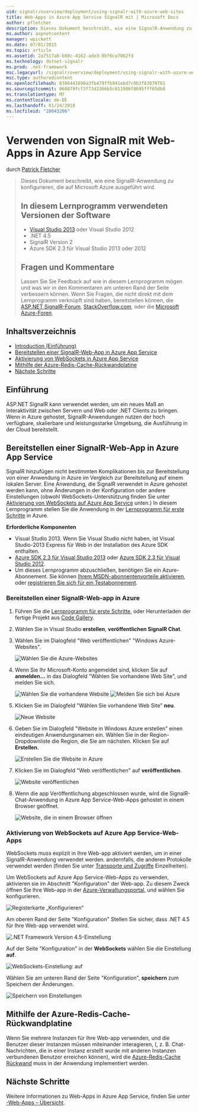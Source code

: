 ```yaml
---
uid: signalr/overview/deployment/using-signalr-with-azure-web-sites
title: Web-Apps in Azure App Service SignalR mit | Microsoft Docs
author: pfletcher
description: Dieses Dokument beschreibt, wie eine SignalR-Anwendung zu konfigurieren, die auf Microsoft Azure ausgeführt wird. Versionen der Software, die im Lernprogramm verwendet werden, Visual Studio 2013 oder Vis....
ms.author: aspnetcontent
manager: wpickett
ms.date: 07/01/2015
ms.topic: article
ms.assetid: 2a7517a0-b88c-4162-ade3-9bf6ca7062fd
ms.technology: dotnet-signalr
ms.prod: .net-framework
msc.legacyurl: /signalr/overview/deployment/using-signalr-with-azure-web-sites
msc.type: authoredcontent
ms.openlocfilehash: 8386441690a3fb479ffb941ebd7c0b2f83870781
ms.sourcegitcommit: 060879fcf3f73d2366b5c811986f8695fff65db8
ms.translationtype: MT
ms.contentlocale: de-DE
ms.lasthandoff: 01/24/2018
ms.locfileid: "28043206"
---
```

<a name="using-signalr-with-web-apps-in-azure-app-service"></a>Verwenden von SignalR mit Web-Apps in Azure App Service
====================
durch [Patrick Fletcher](https://github.com/pfletcher)

> Dieses Dokument beschreibt, wie eine SignalR-Anwendung zu konfigurieren, die auf Microsoft Azure ausgeführt wird.
> 
> ## <a name="software-versions-used-in-the-tutorial"></a>In diesem Lernprogramm verwendeten Versionen der Software
> 
> 
> - [Visual Studio 2013](https://www.microsoft.com/visualstudio/eng/2013-downloads) oder Visual Studio 2012
> - .NET 4.5
> - SignalR Version 2
> - Azure SDK 2.3 für Visual Studio 2013 oder 2012
>   
> 
> 
> ## <a name="questions-and-comments"></a>Fragen und Kommentare
> 
> Lassen Sie Sie Feedback auf wie in diesem Lernprogramm mögen und was wir in den Kommentaren am unteren Rand der Seite verbessern können. Wenn Sie Fragen, die nicht direkt mit dem Lernprogramm verknüpft sind haben, bereitstellen können, die [ASP.NET SignalR-Forum](https://forums.asp.net/1254.aspx/1?ASP+NET+SignalR), [StackOverflow.com](http://stackoverflow.com/), oder die [Microsoft Azure-Foren](https://social.msdn.microsoft.com/Forums/windowsazure/home?category=windowsazureplatform).


## <a name="table-of-contents"></a>Inhaltsverzeichnis

- [Introduction (Einführung)](#introduction)
- [Bereitstellen einer SignalR-Web-App in Azure App Service](#deploying)
- [Aktivierung von WebSockets in Azure App Service](#websocket)
- [Mithilfe der Azure-Redis-Cache-Rückwandplatine](#backplane)
- [Nächste Schritte](#nextsteps)

<a id="introduction"></a>
## <a name="introduction"></a>Einführung

ASP.NET SignalR kann verwendet werden, um ein neues Maß an Interaktivität zwischen Servern und Web oder .NET Clients zu bringen. Wenn in Azure gehostet, SignalR-Anwendungen nutzen der hoch verfügbare, skalierbare und leistungsstarke Umgebung, die Ausführung in der Cloud bereitstellt.

<a id="deploying"></a>
## <a name="deploying-a-signalr-web-app-to-azure-app-service"></a>Bereitstellen einer SignalR-Web-App in Azure App Service

SignalR hinzufügen nicht bestimmten Komplikationen bis zur Bereitstellung von einer Anwendung in Azure im Vergleich zur Bereitstellung auf einem lokalen Server. Eine Anwendung, die SignalR verwendet in Azure gehostet werden kann, ohne Änderungen in der Konfiguration oder andere Einstellungen (obwohl WebSockets-Unterstützung finden Sie unter [Aktivierung von WebSockets auf Azure App Service](#websocket) unten.) In diesem Lernprogramm stellen Sie die Anwendung in der [Lernprogramm für erste Schritte](../getting-started/tutorial-getting-started-with-signalr.md) in Azure.

**Erforderliche Komponenten**

- Visual Studio 2013. Wenn Sie Visual Studio nicht haben, ist Visual Studio-2013 Express für Web in der Installation des Azure SDK enthalten.
- [Azure SDK 2.3 für Visual Studio 2013](https://go.microsoft.com/fwlink/?linkid=324322&clcid=0x409) oder [Azure SDK 2.3 für Visual Studio 2012](https://go.microsoft.com/fwlink/p/?linkid=323511).
- Um dieses Lernprogramm abzuschließen, benötigen Sie ein Azure-Abonnement. Sie können [Ihrem MSDN-abonnentenvorteile aktivieren](https://azure.microsoft.com/pricing/member-offers/msdn-benefits-details/), oder [registrieren Sie sich für ein Testabonnement](https://azure.microsoft.com/pricing/free-trial/).

### <a name="deploying-a-signalr-web-app-to-azure"></a>Bereitstellen einer SignalR-Web-app in Azure

1. Führen Sie die [Lernprogramm für erste Schritte](../getting-started/tutorial-getting-started-with-signalr.md), oder Herunterladen der fertige Projekt aus [Code Gallery](https://code.msdn.microsoft.com/SignalR-Getting-Started-b9d18aa9).
2. Wählen Sie in Visual Studio **erstellen**, **veröffentlichen SignalR Chat**.
3. Wählen Sie im Dialogfeld "Web veröffentlichen" "Windows Azure-Websites".

    ![Wählen Sie die Azure-Websites](using-signalr-with-azure-web-sites/_static/image1.png)
4. Wenn Sie Ihr Microsoft-Konto angemeldet sind, klicken Sie auf **anmelden...**  in das Dialogfeld "Wählen Sie vorhandene Web Site", und melden Sie sich.

    ![Wählen Sie die vorhandene Website](using-signalr-with-azure-web-sites/_static/image2.png)    ![Melden Sie sich bei Azure](using-signalr-with-azure-web-sites/_static/image3.png)
5. Klicken Sie im Dialogfeld "Wählen Sie vorhandene Web Site" **neu**.

    ![Neue Website](using-signalr-with-azure-web-sites/_static/image4.png)
6. Geben Sie im Dialogfeld "Website in Windows Azure erstellen" einen eindeutigen Anwendungsnamen ein. Wählen Sie in der Region-Dropdownliste die Region, die Sie am nächsten. Klicken Sie auf **Erstellen**.

    ![Erstellen Sie die Website in Azure](using-signalr-with-azure-web-sites/_static/image5.png)
7. Klicken Sie im Dialogfeld "Web veröffentlichen" auf **veröffentlichen**.

    ![Website veröffentlichen](using-signalr-with-azure-web-sites/_static/image6.png)
8. Wenn die app Veröffentlichung abgeschlossen wurde, wird die SignalR-Chat-Anwendung in Azure App Service-Web-Apps gehostet in einem Browser geöffnet.

    ![Website, die in einem Browser öffnen](using-signalr-with-azure-web-sites/_static/image7.png)

<a id="websocket"></a>
### <a name="enabling-websockets-on-azure-app-service-web-apps"></a>Aktivierung von WebSockets auf Azure App Service-Web-Apps

WebSockets muss explizit in Ihre Web-app aktiviert werden, um in einer SignalR-Anwendung verwendet werden. andernfalls, die anderen Protokolle verwendet werden (finden Sie unter [Transporte und Zugriffe](../getting-started/introduction-to-signalr.md#transports) Einzelheiten).

Um WebSockets auf Azure App Service-Web-Apps zu verwenden, aktivieren sie im Abschnitt "Konfiguration" der Web-app. Zu diesem Zweck öffnen Sie Ihre Web-app in der [Azure-Verwaltungsportal](https://manage.windowsazure.com/), und wählen Sie konfigurieren.

![Registerkarte „Konfigurieren“](using-signalr-with-azure-web-sites/_static/image8.png)

Am oberen Rand der Seite "Konfiguration" Stellen Sie sicher, dass .NET 4.5 für Ihre Web-app verwendet wird.

![.NET Framework Version 4.5-Einstellung](using-signalr-with-azure-web-sites/_static/image9.png)

Auf der Seite "Konfiguration" in der **WebSockets** wählen Sie die Einstellung **auf**.

![WebSockets-Einstellung: auf](using-signalr-with-azure-web-sites/_static/image10.png)

Wählen Sie am unteren Rand der Seite "Konfiguration", **speichern** zum Speichern der Änderungen.

![Speichern von Einstellungen](using-signalr-with-azure-web-sites/_static/image11.png)

<a id="backplane"></a>
## <a name="using-the-azure-redis-cache-backplane"></a>Mithilfe der Azure-Redis-Cache-Rückwandplatine

Wenn Sie mehrere Instanzen für Ihre Web-app verwenden, und die Benutzer dieser Instanzen müssen miteinander interagieren, (, z. B. Chat-Nachrichten, die in einer Instanz erstellt wurde mit anderen Instanzen verbundenen Benutzer erreichen können), wird die [Azure-Redis-Cache Rückwand](../performance/scaleout-with-redis.md) muss in der Anwendung implementiert werden.

<a id="nextsteps"></a>
## <a name="next-steps"></a>Nächste Schritte

Weitere Informationen zu Web-Apps in Azure App Service, finden Sie unter [-Web-Apps – Übersicht](https://azure.microsoft.com/documentation/articles/app-service-web-overview/).
